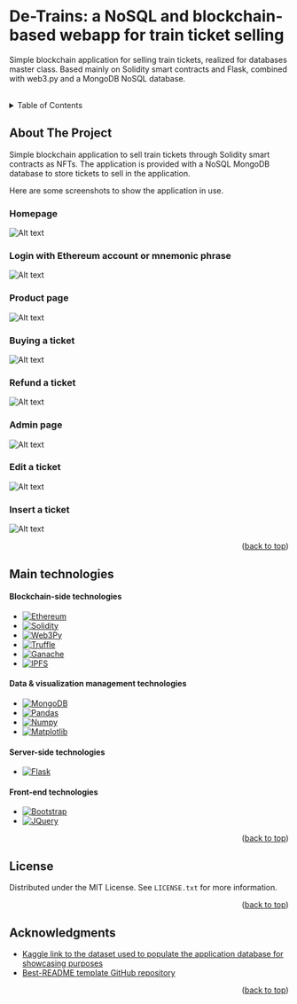 # De-Trains: a NoSQL and blockchain-based webapp for train ticket selling 
<a name="readme-top">Simple blockchain application for selling train tickets, realized for databases master class. Based mainly on Solidity smart contracts and Flask, combined with web3.py and a MongoDB NoSQL database.</a>


<!-- PROJECT LOGO -->
<br />

<!-- TABLE OF CONTENTS -->
<details>
  <summary>Table of Contents</summary>
  <ol>
    <li>
        <a href="#about-the-project">About The Project</a>
        <ul>
            <li><a href="#homepage">Homepage</a></li>
            <li><a href="#Login with Ethereum account or mnemonic phrase">Login</a></li>
            <li><a href="#Product page">Products</a></li>
            <li><a href="#Buying a ticket">Buying a ticket</a></li>
            <li><a href="#refund a ticket">Refund</a></li>
            <li><a href="#Admin page">Admin page</a></li>
            <li><a href="#Edit a ticket">Edit a ticket</a></li>
            <li><a href="#Insert a ticket">Insert a ticket</a></li>
        </ul>
        </li>
    <li>
        <a href="#Main technologies">Main technologies</a>
        <ul>
            <li><a href="#Blockchain-side technologies">Blockchain-side</a></li>
            <li><a href="#Data & visualization management technologies">Data & visualization</a></li>
            <li><a href="#Server-side technologies">Server-side</a></li>
            <li><a href="#Front-end technologies">Front-end</a></li>
        </ul>
    </li>
    <li><a href="#license">License</a></li>
    <li><a href="#acknowledgments">Acknowledgments</a></li>
  </ol>
</details>



<!-- ABOUT THE PROJECT -->
## About The Project

Simple blockchain application to sell train tickets through Solidity smart contracts as NFTs.
The application is provided with a NoSQL MongoDB database to store tickets to sell in the application.

Here are some screenshots to show the application in use.

### Homepage

![Alt text](/readme-images/home_page.png?raw=true)

### Login with Ethereum account or mnemonic phrase

![Alt text](/readme-images/account.png?raw=true)

### Product page

![Alt text](/readme-images/products.png?raw=true)

### Buying a ticket

![Alt text](/readme-images/buy_popup.png?raw=true)

### Refund a ticket

![Alt text](/readme-images/refund_popup.png?raw=true)

### Admin page

![Alt text](/readme-images/admin_page.png?raw=true)

### Edit a ticket

![Alt text](/readme-images/update_ticket.png?raw=true)

### Insert a ticket

![Alt text](/readme-images/insert_ticket.png?raw=true)


<p align="right">(<a href="#readme-top">back to top</a>)</p>


## Main technologies

#### Blockchain-side technologies
* [![Ethereum]][Ethereum-url]
* [![Solidity]][Solidity-url]
* [![Web3Py]][Web3Py-url]
* [![Truffle]][Truffle-url]
* [![Ganache]][Ganache-url]
* [![IPFS]][IPFS-url]

#### Data & visualization management technologies
* [![MongoDB]][MongoDB-url]
* [![Pandas]][Pandas-url]
* [![Numpy]][Numpy-url]
* [![Matplotlib]][Matplotlib-url]


#### Server-side technologies
* [![Flask]][Flask-url]

#### Front-end technologies
* [![Bootstrap][Bootstrap.com]][Bootstrap-url]
* [![JQuery][JQuery.com]][JQuery-url]


<p align="right">(<a href="#readme-top">back to top</a>)</p>


<!-- LICENSE -->
## License

Distributed under the MIT License. See `LICENSE.txt` for more information.

<p align="right">(<a href="#readme-top">back to top</a>)</p>


<!-- ACKNOWLEDGMENTS -->
## Acknowledgments

* [Kaggle link to the dataset used to populate the application database for showcasing purposes](https://www.kaggle.com/datasets/thegurusteam/spanish-high-speed-rail-system-ticket-pricing/versions/2)
* [Best-README template GitHub repository](https://github.com/othneildrew/Best-README-Template)

<p align="right">(<a href="#readme-top">back to top</a>)</p>


<!-- MARKDOWN LINKS & IMAGES -->
<!-- https://www.markdownguide.org/basic-syntax/#reference-style-links -->
[contributors-shield]: https://img.shields.io/github/contributors/othneildrew/Best-README-Template.svg?style=for-the-badge
[contributors-url]: https://github.com/othneildrew/Best-README-Template/graphs/contributors
[forks-shield]: https://img.shields.io/github/forks/othneildrew/Best-README-Template.svg?style=for-the-badge
[forks-url]: https://github.com/othneildrew/Best-README-Template/network/members
[stars-shield]: https://img.shields.io/github/stars/othneildrew/Best-README-Template.svg?style=for-the-badge
[stars-url]: https://github.com/othneildrew/Best-README-Template/stargazers
[issues-shield]: https://img.shields.io/github/issues/othneildrew/Best-README-Template.svg?style=for-the-badge
[issues-url]: https://github.com/othneildrew/Best-README-Template/issues
[license-shield]: https://img.shields.io/github/license/othneildrew/Best-README-Template.svg?style=for-the-badge
[license-url]: https://github.com/othneildrew/Best-README-Template/blob/master/LICENSE.txt
[linkedin-shield]: https://img.shields.io/badge/-LinkedIn-black.svg?style=for-the-badge&logo=linkedin&colorB=555
[linkedin-url]: https://linkedin.com/in/othneildrew
[product-screenshot]: images/screenshot.png
[Next.js]: https://img.shields.io/badge/next.js-000000?style=for-the-badge&logo=nextdotjs&logoColor=white
[Next-url]: https://nextjs.org/
[React.js]: https://img.shields.io/badge/React-20232A?style=for-the-badge&logo=react&logoColor=61DAFB
[React-url]: https://reactjs.org/
[Vue.js]: https://img.shields.io/badge/Vue.js-35495E?style=for-the-badge&logo=vuedotjs&logoColor=4FC08D
[Vue-url]: https://vuejs.org/
[Angular.io]: https://img.shields.io/badge/Angular-DD0031?style=for-the-badge&logo=angular&logoColor=white
[Angular-url]: https://angular.io/
[Svelte.dev]: https://img.shields.io/badge/Svelte-4A4A55?style=for-the-badge&logo=svelte&logoColor=FF3E00
[Svelte-url]: https://svelte.dev/
[Laravel.com]: https://img.shields.io/badge/Laravel-FF2D20?style=for-the-badge&logo=laravel&logoColor=white
[Laravel-url]: https://laravel.com
[Bootstrap.com]: https://img.shields.io/badge/Bootstrap-563D7C?style=for-the-badge&logo=bootstrap&logoColor=white
[Bootstrap-url]: https://getbootstrap.com
[JQuery.com]: https://img.shields.io/badge/jQuery-0769AD?style=for-the-badge&logo=jquery&logoColor=white
[JQuery-url]: https://jquery.com
[Solidity]: https://img.shields.io/badge/solidity-gray?style=for-the-badge&logo=solidity
[Solidity-url]: https://soliditylang.org
[Web3Py]: https://img.shields.io/badge/Web3.py-yellow?style=for-the-badge&logo=Web3.js&logoColor=black
[Web3Py-url]: https://pypi.org/project/web3/
[MongoDB]: https://img.shields.io/badge/MongoDB-darkgreen?style=for-the-badge&logo=mongodb&logoWidth=15
[MongoDB-url]: https://www.mongodb.com/
[Pandas]: https://img.shields.io/badge/Pandas-red?style=for-the-badge&logo=pandas&logoWidth=15
[Pandas-url]: https://pandas.pydata.org/
[Truffle]: https://svgshare.com/getbyhash/sha1-NX499/URB+khENlHOWdGS/+GJNw=
[Truffle-url]: https://trufflesuite.com/
[Numpy]: https://img.shields.io/badge/Numpy-blue?style=for-the-badge&logo=numpy
[Numpy-url]: https://numpy.org/
[Flask]: https://img.shields.io/badge/Flask-darkred?style=for-the-badge&logo=flask
[Flask-url]: https://flask.palletsprojects.com/en/2.2.x/
[Ganache]: https://svgshare.com/getbyhash/sha1-4Z5dD5/nHgiA9ULH6Jk1JgFiSBE=
[Ganache-url]: https://trufflesuite.com/ganache/
[IPFS]: https://img.shields.io/badge/IPFS-154c79?style=for-the-badge&logo=ipfs
[IPFS-url]: https://ipfs.tech/  
[Ethereum]: https://img.shields.io/badge/Ethereum-76b5c5?style=for-the-badge&logo=ethereum&logoColor=black
[Ethereum-url]: https://ethereum.org/en/
[Matplotlib]: https://svgshare.com/getbyhash/sha1-DUTrNq/OGl0noPQdTr2YgrvYhIw=
[Matplotlib-url]: https://matplotlib.org/
